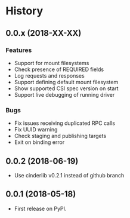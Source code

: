 # History


## 0.0.x (2018-XX-XX)

### Features

- Support for mount filesystems
- Check presence of REQUIRED fields
- Log requests and responses
- Support defining default mount filesystem
- Show supported CSI spec version on start
- Support live debugging of running driver

### Bugs

- Fix issues receiving duplicated RPC calls
- Fix UUID warning
- Check staging and publishing targets
- Exit on binding error


## 0.0.2 (2018-06-19)

* Use cinderlib v0.2.1 instead of github branch


## 0.0.1 (2018-05-18)

* First release on PyPI.
